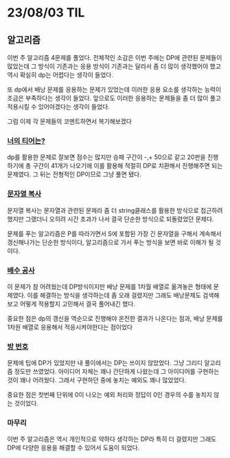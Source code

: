 # 23/08/03 TIL

## 알고리즘

이번 주 알고리즘 4문제를 풀었다. 전체적인 소감은 이번 주에는 DP에 관련된 문제들이 많았는데 그 방식이 기존과는 응용 방식이 기존과는 달라서 좀 더 많이 생각했어야 했고 역시 확실히 dp는 어렵다는 생각이 들었다.

또 dp에서 배낭 문제를 응용하는 문제가 있었는데 이러한 응용 요소를 생각하는 능력이 조금은 부족하다는 생각이 들었다. 앞으로도 이러한 응용하는 문제들을 좀 더 많이 풀고 적용시킬 수 있어야겠다는 생각이 들었다.

그럼 이제 각 문제들의 코멘트하면서 복기해보겠다

### [너의 티어는?](https://www.acmicpc.net/problem/14613)

dp를 활용한 문제로 잘보면 점수는 많지만 승패 구간이 -,+ 50으로 같고 20판을 진행하기에 총 구간이 41개가 나오기에 이를 활용해 적절히 DP로 치환해서 진행해주면 되는 문제였다. 그 뒤는 전형적인 DP이므로 그냥 풀면 됐다.

### [문자열 복사](https://www.acmicpc.net/problem/2195)

문자열 복사는 문자열과 관련된 문제라 좀 더 string클래스를 활용한 방식으로 접근하려 했지만 그랬더니 오히려 시간 초과가 나서 결국 단순한 방식으로 되돌렸었던 문제다.

문제를 푸는 알고리즘은 P를 따라가면서 S에 포함된 가장 긴 문자열을 구해서 계속해서 갱신해나가는 단순한 방식이다, 알고리즘으로 가서 푸는 방식을 보면 바로 이해가 될 것 이다.

### [배수 공사](https://www.acmicpc.net/problem/15817)

이 문제가 참 어려웠는데 DP방식이지만 배낭 문제를 1차월 배열로 옮겨놓은 형태에 문제였다. 이를 해결하는 방식을 생각하는데 좀 오래 걸렸지만 그래도 배낭문제도 검색해보고 어떻게 적용할지 고민해서 결국 풀어내긴 했다.

중요한 점은 dp의 갱신을 역순으로 진행해야 온전한 결과가 나온다는 점과, 배낭 문제를 1차원 배열로 응용해서 적응시켜야한다는 점이었다

### [방 번호](https://www.acmicpc.net/problem/1082)

문제에 팁에 DP가 있었지만 내 풀이에서는 DP는 쓰이지 않았었다. 그냥 그리디 알고리즘 정도만 쓰였었다.
아이디어 자체는 꽤나 간단하게 나왔는데 그 아이디어를 구현하는 것이 꽤나 어려웠다. 그래서 구현하던 중에 놓치는 예외도 꽤나 많았었다.

중요한 점은 첫번째 단위에 0이 나오는 예외 처리와 정답이 0인 경우의 수를 놓치지 않는 것이었다.

### 마무리

이번 주 알고리즘은 역시 개인적으로 약하다 생각하는 DP라 특히 더 걸렸지만 그래도 DP에 다양한 응용을 해결할 수 있어서 도움이 되었다.
